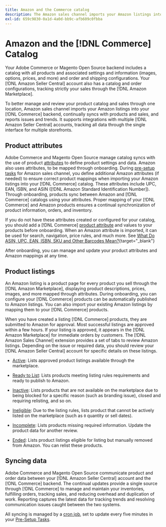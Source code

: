 ```yaml
---
title: Amazon and the Commerce catalog
description: The Amazon sales channel imports your Amazon listings into your Commerce backend, and continually syncs with products and sales.
exl-id: 659c9830-0a1d-4a0d-bb9c-afb609c0fbba
---
```

# Amazon and the [!DNL Commerce] Catalog

Your Adobe Commerce or Magento Open Source backend includes a catalog with all products and associated settings and information (images, options, prices, and more) and order and shipping configurations. Your [!DNL Amazon Seller Central] account also has a catalog and order configurations, tracking strictly your sales through the [!DNL Amazon Marketplace].

To better manage and review your product catalog and sales through one location, Amazon sales channel imports your Amazon listings into your [!DNL Commerce] backend, continually syncs with products and sales, and reports issues and trends. It supports integrations with multiple [!DNL Amazon Seller Central] accounts, tracking all data through the single interface for multiple storefronts.

## Product attributes

Adobe Commerce and Magento Open Source manage catalog syncs with the use of product [attributes](https://experienceleague.adobe.com/docs/commerce-admin/catalog/product-attributes/product-attributes.html) to define product settings and data. Amazon also uses attributes, to be mapped through onboarding. During [pre-setup tasks](./amazon-pre-setup-tasks.md) for Amazon sales channel, you define additional Amazon attributes (if needed) to ensure correct product mappings when importing your Amazon listings into your [!DNL Commerce] catalog. These attributes include UPC, EAN, ISBN, and ASIN ([!DNL Amazon Standard Identification Number]). Through onboarding, products sync between Amazon and [!DNL Commerce] catalogs using your attributes. Proper mapping of your [!DNL Commerce] and Amazon products ensures a continual synchronization of product information, orders, and inventory.

If you do not have these attributes created or configured for your catalog, you should add a [!DNL Commerce] [product attribute](https://experienceleague.adobe.com/docs/commerce-admin/catalog/product-attributes/product-attributes.html) and values to your products before onboarding. When an Amazon attribute is imported, it can be used for search, navigation, price rules, and much more. See [What Do ASIN, UPC, EAN, ISBN, SKU and Other Barcodes Mean?](https://sellerskills.com/multi-channel-operations/what-asin-upc-ean-isbn-sku-and-other-barcodes-mean/#what-is-isbn-number){target="_blank"}

After onboarding, you can manage and update your product attributes and Amazon mappings at any time.

## Product listings

An Amazon listing is a product page for every product you sell through the [!DNL Amazon Marketplace], displaying product descriptions, prices, images, and more mapped through attributes. During onboarding, you can configure your [!DNL Commerce] products can be automatically published to Amazon listings. You can also import your existing Amazon listings by mapping them to your [!DNL Commerce] products.

When you have created a listing [!DNL Commerce] products, they are submitted to Amazon for approval. Most successful listings are approved within a few hours. If your listing is approved, it appears in the [!DNL Amazon Marketplace] for immediate orders by customers. The [!DNL Amazon Sales Channel] extension provides a set of tabs to review Amazon listings. Depending on the issue or required data, you should review your [!DNL Amazon Seller Central] account for specific details on these listings.

- [Active](./active-listings.md): Lists approved product listings available through the marketplace.

- [Ready to List](./ready-to-list.md): Lists products meeting listing rules requirements and ready to publish to Amazon.

- [Inactive](./inactive-listings.md): Lists products that are not available on the marketplace due to being blocked for a specific reason (such as branding issue), closed and requiring relisting, and so on.

- [Ineligible](./ineligible-listings.md): Due to the listing rules, lists product that cannot be actively listed on the marketplace (such as `0` quantity or sell dates).

- [Incomplete](./incomplete-listings.md): Lists products missing required information. Update the product data for another review.

- [Ended](./ended-listings.md): Lists product listings eligible for listing but manually removed from Amazon. You can relist these products.

## Syncing data

Adobe Commerce and Magento Open Source communicate product and order data between your [!DNL Amazon Seller Central] account and the [!DNL Commerce] backend. The continual updates provide a single source through [!DNL Commerce] to manage and maintain your inventories, fulfilling orders, tracking sales, and reducing overhead and duplication of work. Reporting captures the latest data for tracking trends and resolving communication issues caught between the two systems.

All syncing is managed by a [cron job](https://experienceleague.adobe.com/docs/commerce-admin/systems/tools/cron.html), set to update every five minutes in your [Pre-Setup Tasks](./amazon-pre-setup-tasks.md).
